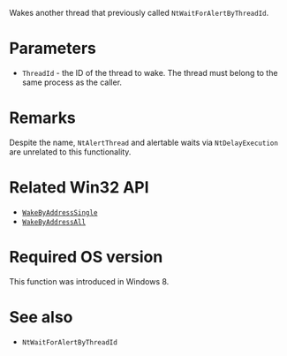 Wakes another thread that previously called `NtWaitForAlertByThreadId`.

# Parameters
 - `ThreadId` - the ID of the thread to wake. The thread must belong to the same process as the caller.

# Remarks
Despite the name, `NtAlertThread` and alertable waits via `NtDelayExecution` are unrelated to this functionality.

# Related Win32 API
 - [`WakeByAddressSingle`](https://learn.microsoft.com/en-us/windows/win32/api/synchapi/nf-synchapi-wakebyaddresssingle)
 - [`WakeByAddressAll`](https://learn.microsoft.com/en-us/windows/win32/api/synchapi/nf-synchapi-wakebyaddressall)

# Required OS version
This function was introduced in Windows 8.

# See also
 - `NtWaitForAlertByThreadId`
